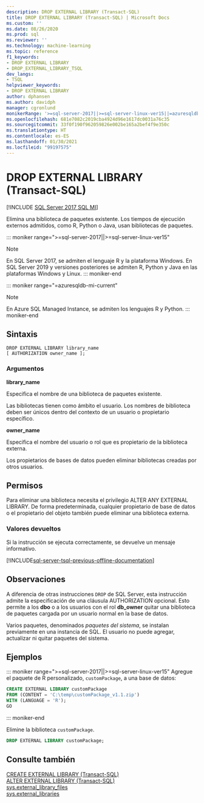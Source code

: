 ```yaml
---
description: DROP EXTERNAL LIBRARY (Transact-SQL)
title: DROP EXTERNAL LIBRARY (Transact-SQL) | Microsoft Docs
ms.custom: ''
ms.date: 08/26/2020
ms.prod: sql
ms.reviewer: ''
ms.technology: machine-learning
ms.topic: reference
f1_keywords:
- DROP EXTERNAL LIBRARY
- DROP_EXTERNAL_LIBRARY_TSQL
dev_langs:
- TSQL
helpviewer_keywords:
- DROP EXTERNAL LIBRARY
author: dphansen
ms.author: davidph
manager: cgronlund
monikerRange: '>=sql-server-2017||>=sql-server-linux-ver15||=azuresqldb-mi-current'
ms.openlocfilehash: 681e7082c2019cba4924d96e1617dc0031a76c35
ms.sourcegitcommit: 33f0f190f962059826e002be165a2bef4f9e350c
ms.translationtype: HT
ms.contentlocale: es-ES
ms.lasthandoff: 01/30/2021
ms.locfileid: "99197575"
---
```

# <a name="drop-external-library-transact-sql"></a>DROP EXTERNAL LIBRARY (Transact-SQL)  
[!INCLUDE [SQL Server 2017 SQL MI](../../includes/applies-to-version/sqlserver2017-asdbmi.md)]

Elimina una biblioteca de paquetes existente. Los tiempos de ejecución externos admitidos, como R, Python o Java, usan bibliotecas de paquetes.

::: moniker range=">=sql-server-2017||>=sql-server-linux-ver15"
> [!NOTE]
> En SQL Server 2017, se admiten el lenguaje R y la plataforma Windows. En SQL Server 2019 y versiones posteriores se admiten R, Python y Java en las plataformas Windows y Linux.
::: moniker-end

::: moniker range="=azuresqldb-mi-current"
> [!NOTE]
> En Azure SQL Managed Instance, se admiten los lenguajes R y Python.
::: moniker-end

## <a name="syntax"></a>Sintaxis

```syntaxsql
DROP EXTERNAL LIBRARY library_name
[ AUTHORIZATION owner_name ];
```

### <a name="arguments"></a>Argumentos

**library_name**

Especifica el nombre de una biblioteca de paquetes existente.

Las bibliotecas tienen como ámbito el usuario. Los nombres de biblioteca deben ser únicos dentro del contexto de un usuario o propietario específico.

**owner_name**

Especifica el nombre del usuario o rol que es propietario de la biblioteca externa.

Los propietarios de bases de datos pueden eliminar bibliotecas creadas por otros usuarios.

## <a name="permissions"></a>Permisos

Para eliminar una biblioteca necesita el privilegio ALTER ANY EXTERNAL LIBRARY. De forma predeterminada, cualquier propietario de base de datos o el propietario del objeto también puede eliminar una biblioteca externa.

### <a name="return-values"></a>Valores devueltos

Si la instrucción se ejecuta correctamente, se devuelve un mensaje informativo.

[!INCLUDE[sql-server-tsql-previous-offline-documentation](../../includes/sql-server-tsql-previous-offline-documentation.md)]

## <a name="remarks"></a>Observaciones

A diferencia de otras instrucciones `DROP` de SQL Server, esta instrucción admite la especificación de una cláusula AUTHORIZATION opcional. Esto permite a los **dbo** o a los usuarios con el rol **db_owner** quitar una biblioteca de paquetes cargada por un usuario normal en la base de datos.

Varios paquetes, denominados *paquetes del sistema*, se instalan previamente en una instancia de SQL. El usuario no puede agregar, actualizar ni quitar paquetes del sistema.

## <a name="examples"></a>Ejemplos

::: moniker range=">=sql-server-2017||>=sql-server-linux-ver15"
Agregue el paquete de R personalizado, `customPackage`, a una base de datos:

```sql
CREATE EXTERNAL LIBRARY customPackage 
FROM (CONTENT = 'C:\temp\customPackage_v1.1.zip')
WITH (LANGUAGE = 'R');
GO
```
::: moniker-end

Elimine la biblioteca `customPackage`.

```sql
DROP EXTERNAL LIBRARY customPackage;
```

## <a name="see-also"></a>Consulte también

[CREATE EXTERNAL LIBRARY (Transact-SQL)](create-external-library-transact-sql.md)  
[ALTER EXTERNAL LIBRARY (Transact-SQL)](alter-external-library-transact-sql.md)  
[sys.external_library_files](../../relational-databases/system-catalog-views/sys-external-library-files-transact-sql.md)  
[sys.external_libraries](../../relational-databases/system-catalog-views/sys-external-libraries-transact-sql.md)  
